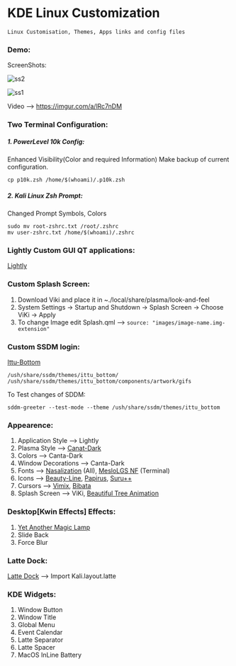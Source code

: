 # KDE Linux Customization
    Linux Customisation, Themes, Apps links and config files

### Demo:

   ScreenShots:
   
   ![ss2](https://user-images.githubusercontent.com/73846668/160337989-b270bdcb-81da-43bb-bb5c-8f74a55a26fb.png)

   ![ss1](https://user-images.githubusercontent.com/73846668/160337940-459daf57-97b1-4f68-821b-bad97598e37a.png)
   
   
   Video --> https://imgur.com/a/lRc7nDM
             
### Two Terminal Configuration:

##### 1. PowerLevel 10k Config:
  Enhanced Visibility(Color and required Information)
  Make backup of current configuration.
  
  ```
  cp p10k.zsh /home/$(whoami)/.p10k.zsh
  ```

##### 2. Kali Linux Zsh Prompt:
  Changed Prompt Symbols, Colors

 ```
 sudo mv root-zshrc.txt /root/.zshrc
 mv user-zshrc.txt /home/$(whoami)/.zshrc
 ```

### Lightly Custom GUI QT applications:
  [Lightly](https://github.com/Luwx/Lightly)

### Custom Splash Screen:
  1. Download Viki and place it in ~./local/share/plasma/look-and-feel 
  2. System Settings -> Startup and Shutdown -> Splash Screen -> Choose ViKi -> Apply
  3. To change Image edit Splash.qml --> ```source: "images/image-name.img-extension"```

### Custom SSDM login:
  [Ittu-Bottom](https://store.kde.org/p/1303587)
  ```
  /ush/share/ssdm/themes/ittu_bottom/
  /ush/share/ssdm/themes/ittu_bottom/components/artwork/gifs
  ```
  To Test changes of SDDM:
  ```
  sddm-greeter --test-mode --theme /ush/share/ssdm/themes/ittu_bottom
  ```
  
### Appearence: 
  1. Application Style --> Lightly
  2.  Plasma Style --> [Canat-Dark](https://store.kde.org/p/1656563)
  3.  Colors --> Canta-Dark
  4.  Window Decorations --> Canta-Dark
  5.  Fonts --> [Nasalization](https://www.dafont.com/nasalization.font) (All), [MesloLGS NF](https://github.com/romkatv/powerlevel10k/blob/master/font.md) (Terminal)
  6.  Icons --> [Beauty-Line](https://store.kde.org/p/1425426), [Papirus](https://store.kde.org/p/1166289/), [Suru++](https://store.kde.org/p/1238162)
  7.  Cursors --> [Vimix](https://store.kde.org/p/1358330/), [Bibata](https://store.kde.org/p/1197198) 
  8.  Splash Screen --> ViKi, [Beautiful Tree Animation](https://store.kde.org/p/1433200)

### Desktop[Kwin Effects] Effects:
  1. [Yet Another Magic Lamp](https://github.com/zzag/kwin-effects-yet-another-magic-lamp)
  2. Slide Back
  3. Force Blur

### Latte Dock:
  [Latte Dock](https://github.com/KDE/latte-dock) --> Import Kali.layout.latte 
  
 ### KDE Widgets:
  1. Window Button
  2. Window Title
  3. Global Menu
  4. Event Calendar
  5. Latte Separator
  6. Latte Spacer
  7. MacOS InLine Battery
